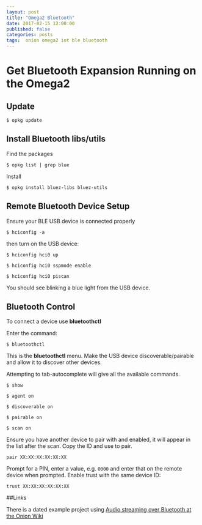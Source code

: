 ```yaml
---
layout: post
title: "Omega2 Bluetooth"
date: 2017-02-15 12:00:00
published: false
categories: posts
tags:  onion omega2 iot ble bluetooth
---
```


# Get Bluetooth Expansion Running on the Omega2



## Update

`$ opkg update`

## Install Bluetooth libs/utils

Find the packages

`$ opkg list | grep blue`

Install

`$ opkg install bluez-libs bluez-utils` 

## Remote Bluetooth Device Setup

Ensure your BLE USB device is connected properly

`$ hciconfig -a `

then turn on the USB device:

`$ hciconfig hci0 up`

`$ hciconfig hci0 sspmode enable`

`$ hciconfig hci0 piscan`

You should see blinking a blue light from the USB device.

## Bluetooth Control

To connect a device use **bluetoothctl**

Enter the command:

`$ bluetoothctl`

This is the **bluetoothctl** menu. Make the USB device discoverable/pairable and allow it to discover other devices.

Attempting to tab-autocomplete will give all the available commands. 

`$ show`

`$ agent on`

`$ discoverable on`

`$ pairable on`

`$ scan on`

Ensure you have another device to pair with and enabled, it will appear in the list after the scan. Copy the ID and use to pair.

`pair XX:XX:XX:XX:XX:XX`

Prompt for a PIN, enter a value, e.g. `0000` and enter that on the remote device when prompted. Enable trust with the same device ID:

`trust XX:XX:XX:XX:XX:XX`

##Links

There is a dated example project using [Audio streaming over Bluetooth at the Onion Wiki](https://wiki.onion.io/Tutorials/Bluetooth-Streaming-Audio)